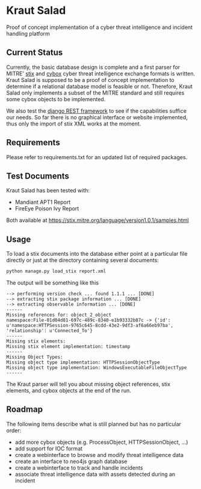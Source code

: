 # Kraut Salad
Proof of concept implementation of a cyber threat intelligence and incident handling platform

## Current Status
Currently, the basic database design is complete and a first parser for MITRE' [stix](https://stix.mitre.org) and [cybox](https://cybox.mitre.org) cyber threat intelligence exchange formats is written. Kraut Salad is supposed to be a proof of concept implementation to determine if a relational database model is feasible or not. Therefore, Kraut Salad only implements a subset of the MITRE standard and still requires some cybox objects to be implemented.

We also test the [django REST framework](http://www.django-rest-framework.org) to see if the capabilities suffice our needs. So far there is no graphical interface or website implemented, thus only the import of stix XML works at the moment.

## Requirements
Please refer to requirements.txt for an updated list of required packages.

## Test Documents
Kraut Salad has been tested with:
* Mandiant APT1 Report
* FireEye Poison Ivy Report

Both available at https://stix.mitre.org/language/version1.0.1/samples.html

## Usage
To load a stix documents into the database either point at a particular file directly or just at the directory containing several documents:

```python
python manage.py load_stix report.xml
```

The output will be something like this
```
--> performing version check ... found 1.1.1 ... [DONE]
--> extracting stix package information ... [DONE]
--> extracting observable information ... [DONE]
------
Missing references for: object_2_object
namespace:File-01d04d81-697c-489c-8340-e1b93332b87c -> {'id': u'namespace:HTTPSession-9765c645-8cdd-43e2-9df3-af6a66eb97ba', 'relationship': u'Connected_To'} 
------
Missing stix elements:
Missing stix element implementation: timestamp
------
Missing Object Types:
Missing object type implementation: HTTPSessionObjectType
Missing object type implementation: WindowsExecutableFileObjectType
------
```

The Kraut parser will tell you about missing object references, stix elements, and cybox objects at the end of the run.


## Roadmap
The following items describe what is still planned but has no particular order:

* add more cybox objects (e.g. ProcessObject, HTTPSessionObject, ...)
* add support for IOC format
* create a webinterface to browse and modify threat intelligence data
* create an interface to neo4js graph database
* create a webinterface to track and handle incidents
* associate threat intelligence data with assets detected during an incident
